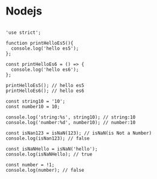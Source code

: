 # Nodejs

<pre><code>
'use strict';

function printHelloEs5(){
  console.log('hello es5');
};

const printHelloEs6 = () => {
  console.log('hello es6');
};

printHelloEs5(); // hello es5
printHelloEs6(); // hello es6

const string10 = '10';
const number10 = 10;

console.log('string:%s', string10); // string:10
console.log('number:%d', number10); // number:10

const isNan123 = isNaN(123); // isNaN(is Not a Number)
console.log(isNan123); // false

const isNaNHello = isNaN('hello');
console.log(isNaNHello); // true

const number = !1;
console.log(number); // false
</code></pre>